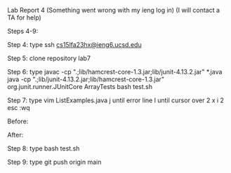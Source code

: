 Lab Report 4
(Something went wrong with my ieng log in)
(I will contact a TA for help)

Steps 4-9:

Step 4:
type 
ssh cs15lfa23hx@ieng6.ucsd.edu <Enter>

Step 5:
clone repository lab7

Step 6:
type
javac -cp ".;lib/hamcrest-core-1.3.jar;lib/junit-4.13.2.jar" *.java <Enter>
java -cp ".;lib/junit-4.13.2.jar;lib/hamcrest-core-1.3.jar" org.junit.runner.JUnitCore ArrayTests <Enter>
bash test.sh <Enter>

Step 7:
type
vim ListExamples.java
j until error line
l until cursor over 2
x
i
2
esc
:wq <Enter>

Before:

After:


Step 8:
type
bash test.sh <Enter>

Step 9:
type
git push origin main


